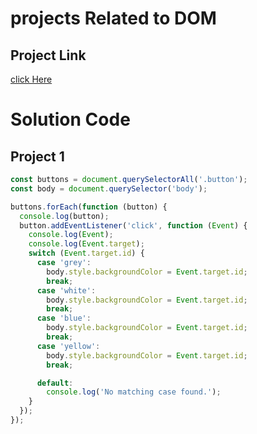 # projects Related to DOM

## Project Link 
[click Here](https://stackblitz.com/edit/dom-project-chaiaurcode?file=index.html)

#  Solution Code 

## Project 1 

```JavaScript
const buttons = document.querySelectorAll('.button');
const body = document.querySelector('body');

buttons.forEach(function (button) {
  console.log(button);
  button.addEventListener('click', function (Event) {
    console.log(Event);
    console.log(Event.target);
    switch (Event.target.id) {
      case 'grey':
        body.style.backgroundColor = Event.target.id;
        break;
      case 'white':
        body.style.backgroundColor = Event.target.id;
        break;
      case 'blue':
        body.style.backgroundColor = Event.target.id;
        break;
      case 'yellow':
        body.style.backgroundColor = Event.target.id;
        break;

      default:
        console.log('No matching case found.');
    }
  });
});

```
